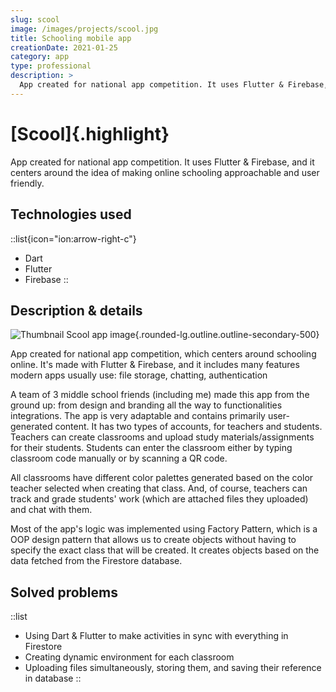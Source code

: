 ```yaml
---
slug: scool
image: /images/projects/scool.jpg
title: Schooling mobile app
creationDate: 2021-01-25
category: app
type: professional
description: >
  App created for national app competition. It uses Flutter & Firebase, and it centers around online schooling.
---
```


# [Scool]{.highlight}

App created for national app competition. It uses Flutter & Firebase, and it centers around the idea of making online schooling approachable and user friendly.

## Technologies used

::list{icon="ion:arrow-right-c"}
- Dart
- Flutter
- Firebase
::

## Description & details

![Thumbnail Scool app image](/images/projects/scool.jpg){.rounded-lg.outline.outline-secondary-500}

App created for national app competition, which centers around schooling online. It's made with Flutter & Firebase, and it includes many features modern apps usually use: file storage, chatting, authentication

A team of 3 middle school friends (including me) made this app from the ground up: from design and branding all the way to functionalities integrations. The app is very adaptable and contains primarily user-generated content. It has two types of accounts, for teachers and students. Teachers can create classrooms and upload study materials/assignments for their students. Students can enter the classroom either by typing classroom code manually or by scanning a QR code.

All classrooms have different color palettes generated based on the color teacher selected when creating that class. And, of course, teachers can track and grade students' work (which are attached files they uploaded) and chat with them.

Most of the app's logic was implemented using Factory Pattern, which is a OOP design pattern that allows us to create objects without having to specify the exact class that will be created. It creates objects based on the data fetched from the Firestore database.

## Solved problems

::list
- Using Dart & Flutter to make activities in sync with everything in Firestore
- Creating dynamic environment for each classroom
- Uploading files simultaneously, storing them, and saving their reference in database
::